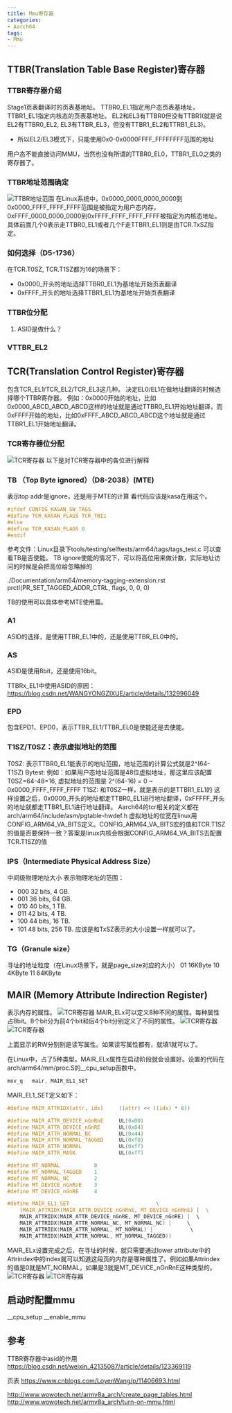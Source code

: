 ```yaml
---
title: Mmu寄存器
categories: 
- Aarch64
tags:
- Mmu
---
```


## TTBR(Translation Table Base Register)寄存器
### TTBR寄存器介绍
Stage1页表翻译时的页表基地址。
TTBR0_EL1指定用户态页表基地址，TTBR1_EL1指定内核态的页表基地址。
EL2和EL3有TTBR0但没有TTBR1(就是说EL2有TTBR0_EL2, EL3有TTBR_EL3，但没有TTBR1_EL2和TTRB1_EL3)。
- 所以EL2/EL3模式下，只能使用0x0-0x0000FFFF_FFFFFFFF范围的地址

用户态不能直接访问MMU，当然也没有所谓的TTBR0_EL0，TTBR1_EL0之类的寄存器了。

### TTBR地址范围确定
![TTBR地址范围](/images/MMU/TTBR表示的地址范围.drawio.svg)
在Linux系统中，0x0000_0000_0000_0000到0x0000_FFFF_FFFF_FFFF范围是被指定为用户态内存，0xFFFF_0000_0000_0000到0xFFFF_FFFF_FFFF_FFFF被指定为内核态地址。
具体前面几个0表示走TTBR0_EL1或者几个F走TTBR1_EL1则是由TCR.TxSZ指定。

### 如何选择（D5-1736）
在TCR.T0SZ, TCR.T1SZ都为16的场景下：
- 0x0000_开头的地址选择TTBR0_EL1为基地址开始页表翻译
- 0xFFFF_开头的地址选择TTBR1_EL1为基地址开始页表翻译

### TTBR位分配
1) ASID是做什么？

### VTTBR_EL2

## TCR(Translation Control Register)寄存器
包含TCR_EL1/TCR_EL2/TCR_EL3这几种。
决定EL0/EL1在做地址翻译的时候选择哪个TTBR寄存器。
例如：0x0000开始的地址，比如0x0000_ABCD_ABCD_ABCD这样的地址就是通过TTBR0_EL1开始地址翻译，而0xFFFF开始的地址，比如0xFFFF_ABCD_ABCD_ABCD这个地址就是通过TTBR1_EL1开始地址翻译。

### TCR寄存器位分配
![TCR寄存器](/images/MMU/TCR寄存器位图.png)
以下是对TCR寄存器中的各位进行解释

### TB （Top Byte ignored）（D8-2038）(MTE)
表示top addr是ignore，还是用于MTE的计算
看代码应该是kasa在用这个。
```c [arch/arm64/mm/proc.S]
#ifdef CONFIG_KASAN_SW_TAGS
#define TCR_KASAN_FLAGS TCR_TBI1
#else
#define TCR_KASAN_FLAGS 0
#endif
```

参考文件：Linux目录下tools/testing/selftests/arm64/tags/tags_test.c 可以查看TB是否使能。
TB ignore使能的情况下，可以将高位用来做计数，实际地址访问的时候是会把高位给忽略掉的

./Documentation/arm64/memory-tagging-extension.rst
prctl(PR_SET_TAGGED_ADDR_CTRL, flags, 0, 0, 0)

TB的使用可以具体参考MTE使用篇。

### A1
ASID的选择，是使用TTBR_EL1中的，还是使用TTBR_EL0中的。

### AS
ASID是使用8bit，还是使用16bit。

TTBRx_EL1中使用ASID的原因：https://blog.csdn.net/WANGYONGZIXUE/article/details/132996049

### EPD
包含EPD1、EPD0，表示TTBR_EL1/TTBR_EL0是使能还是去使能。

### T1SZ/T0SZ：表示虚拟地址的范围
T0SZ: 表示TTBR0_EL1能表示的地址范围，地址范围的计算公式就是2^(64-T1SZ) Bytest:
例如：如果用户态地址范围是48位虚拟地址，那这里应该配置T0SZ=64-48=16, 虚拟地址的范围是 2^(64-16) = 0 ~ 0x0000_FFFF_FFFF_FFFF
T1SZ: 和T0SZ一样，就是表示的是TTBR1_EL1的
这样设置之后，0x0000_开头的地址都走TTBR0_EL1进行地址翻译，0xFFFFF_开头的地址就都走TTBR1_EL1进行地址翻译。
Aarch64的tcr相关的定义都在arch/arm64/include/asm/pgtable-hwdef.h
虚拟地址的位宽在linux用CONFIG_ARM64_VA_BITS定义。CONFIG_ARM64_VA_BITS宏的值和TCR.T1SZ的值是否要保持一致？答案是linux内核会根据CONFIG_ARM64_VA_BITS去配置TCR.T1SZ的值

### IPS（Intermediate Physical Address Size）
中间级物理地址大小
表示物理地址的范围：
- 000 32 bits, 4 GB.
- 001 36 bits, 64 GB.
- 010 40 bits, 1 TB.
- 011 42 bits, 4 TB.
- 100 44 bits, 16 TB.
- 101 48 bits, 256 TB.
应该是和TxSZ表示的大小设置一样就可以了。

### TG（Granule size）
寻址的地址粒度（在Linux场景下，就是page_size对应的大小）
01 16KByte
10 4KByte
11 64KByte

## MAIR (Memory Attribute Indirection Register)
表示内存的属性。
![TCR寄存器](/images/MMU/MAIR_EL1-1.png)
MAIR_ELx可以定义8种不同的属性。每种属性占8bit。8个bit分为前4个bit和后4个bit分别定义了不同的属性。
![TCR寄存器](/images/MMU/MAIR_EL1-2.png)
![TCR寄存器](/images/MMU/MAIR_EL1-3.png)

上面显示的RW分别别是读写属性。如果读写属性都有，就填1就可以了。

在Linux中，占了5种类型。MAIR_ELx属性在启动阶段就会设置好。设置的代码在
arch/arm64/mm/proc.S的__cpu_setup函数中。
```s
mov_q   mair, MAIR_EL1_SET
```

MAIR_EL1_SET定义如下：
```c 
#define MAIR_ATTRIDX(attr, idx)     ((attr) << ((idx) * 8))

#define MAIR_ATTR_DEVICE_nGnRnE     UL(0x00)
#define MAIR_ATTR_DEVICE_nGnRE      UL(0x04)
#define MAIR_ATTR_NORMAL_NC         UL(0x44)
#define MAIR_ATTR_NORMAL_TAGGED     UL(0xf0)
#define MAIR_ATTR_NORMAL            UL(0xff)
#define MAIR_ATTR_MASK              UL(0xff)

#define MT_NORMAL           0 
#define MT_NORMAL_TAGGED    1                    
#define MT_NORMAL_NC        2                
#define MT_DEVICE_nGnRnE    3
#define MT_DEVICE_nGnRE     4                               

#define MAIR_EL1_SET                            \
    (MAIR_ATTRIDX(MAIR_ATTR_DEVICE_nGnRnE, MT_DEVICE_nGnRnE) |  \ 
    MAIR_ATTRIDX(MAIR_ATTR_DEVICE_nGnRE, MT_DEVICE_nGnRE) |  \    
    MAIR_ATTRIDX(MAIR_ATTR_NORMAL_NC, MT_NORMAL_NC) |     \           
    MAIR_ATTRIDX(MAIR_ATTR_NORMAL, MT_NORMAL) |            \  
    MAIR_ATTRIDX(MAIR_ATTR_NORMAL, MT_NORMAL_TAGGED)) 
```

MAIR_ELx设置完成之后，在寻址的时候，就只需要通过lower attribute中的Attrindex中的index就可以知道这段页的内存是哪种属性了。例如如果Attrindex的值是0就是MT_NORMAL，如果是3就是MT_DEVICE_nGnRnE这种类型的。
![TCR寄存器](/images/MMU/PTE-1.png)
![TCR寄存器](/images/MMU/PTE-2.png)

## 启动时配置mmu
__cpu_setup
__enable_mmu

## 参考

TTBR寄存器中asid的作用
https://blog.csdn.net/weixin_42135087/article/details/123369119

页表
https://www.cnblogs.com/LoyenWang/p/11406693.html

http://www.wowotech.net/armv8a_arch/create_page_tables.html
http://www.wowotech.net/armv8a_arch/turn-on-mmu.html
